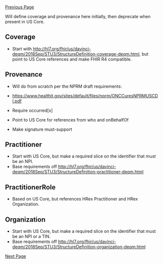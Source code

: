 [Previous Page](FHIR_DSTU_2_(aka_Argonaut)_Dependencies.html)

Will define coverage and provenance here initially, then deprecate when present in US Core. 
## Coverage
* Start with http://hl7.org/fhir/us/davinci-deqm/2018Sep/STU3/StructureDefinition-coverage-deqm.html, but point to US Core references and make FHIR R4 compatible. 

## Provenance
* Will do from scratch per the NPRM draft requirements:
* https://www.healthit.gov/sites/default/files/nprm/ONCCuresNPRMUSCDI.pdf

* Require occurred[x]
* Point to US Core for references from who and onBehalfOf
* Make signature must-support

## Practitioner
* Start with US Core, but make a required slice on the identifier that must be an NPI. 
* Base requirements off http://hl7.org/fhir/us/davinci-deqm/2018Sep/STU3/StructureDefinition-practitioner-deqm.html

## PractitionerRole
* Based on US Core, but references HRex Practitioner and HRex Organization. 


## Organization
* Start with US Core, but make a required slice on the identifier that must be an NPI or a TIN. 
* Base requirements off http://hl7.org/fhir/us/davinci-deqm/2018Sep/STU3/StructureDefinition-organization-deqm.html

[Next Page](HRex_Interactions.html)
